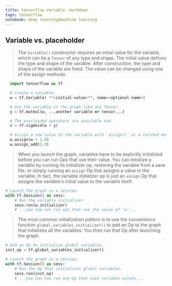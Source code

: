 ```yaml
---
title: tensorflow Variable -markdown
tags: tensorflow
notebook: deep learning&machine learning
---
```


## Variable vs. placeholder

> The `Variable()` constructor requires an initial value for the variable,
  which can be a `Tensor` of any type and shape. The initial value defines the
  type and shape of the variable. After construction, the type and shape of
  the variable are fixed. The value can be changed using one of the assign
  methods.

```python
  import tensorflow as tf

  # Create a variable.
  w = tf.Variable( **<initial-value>**, name=<optional-name>)

  # Use the variable in the graph like any Tensor.
  y = tf.matmul(w, ...another variable or tensor...)

  # The overloaded operators are available too.
  z = tf.sigmoid(w + y)

  # Assign a new value to the variable with `assign()` or a related method.
  w.assign(w + 1.0)
  w.assign_add(1.0)
  ```

> When you launch the graph, variables have to be explicitly initialized before
  you can run Ops that use their value. You can initialize a variable by
  running its *initializer op*, restoring the variable from a save file, or
  simply running an `assign` Op that assigns a value to the variable. In fact,
  the variable *initializer op* is just an `assign` Op that assigns the
  variable's initial value to the variable itself.
  ```python
  # Launch the graph in a session.
  with tf.Session() as sess:
      # Run the variable initializer.
      sess.run(w.initializer)
      # ...you now can run ops that use the value of 'w'...
  ```

> The most common initialization pattern is to use the convenience function
  `global_variables_initializer()` to add an Op to the graph that initializes
  all the variables. You then run that Op after launching the graph.

  ```python
  # Add an Op to initialize global variables.
  init_op = tf.global_variables_initializer()

  # Launch the graph in a session.
  with tf.Session() as sess:
      # Run the Op that initializes global variables.
      sess.run(init_op)
      # ...you can now run any Op that uses variable values...
  ```

  